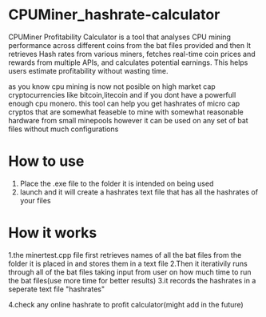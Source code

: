 # CPUMiner_hashrate-calculator
CPUMiner Profitability Calculator is a tool that analyses CPU mining performance across different coins from the bat files provided and then It retrieves Hash rates from various miners, fetches real-time coin prices and rewards from multiple APIs, and calculates potential earnings. This helps users estimate profitability without wasting time. 

as you know cpu mining is now not posible on high market cap cryptocurrencies like bitcoin,litecoin
and if you dont have a powerfull enough cpu monero. this tool can help you get hashrates of micro cap cryptos that are somewhat 
feaseble to mine with somewhat reasonable hardware from small minepools however it 
can be used on any set of bat files without much configurations



# How to use
1. Place the .exe file to the folder it is intended on being used 
2. launch and it will create a hashrates text file that has all the hashrates of your files


# How it works
1.the minertest.cpp file first retrieves names of all the bat files from the folder it is placed in and stores them in a text file
2.Then it iterativily runs through all of the bat files taking input from user on how much time to run the bat files(use more time for better results)
3.it records the hashrates in a seperate text file "hashrates"
 
4.check any online hashrate to profit calculator(might add in the future) 







